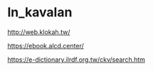 # ln_kavalan

http://web.klokah.tw/

https://ebook.alcd.center/

https://e-dictionary.ilrdf.org.tw/ckv/search.htm

